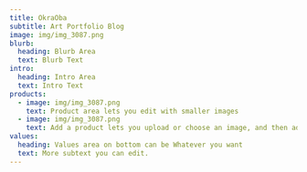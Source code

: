 ```yaml
---
title: OkraOba
subtitle: Art Portfolio Blog
image: img/img_3087.png
blurb:
  heading: Blurb Area
  text: Blurb Text
intro:
  heading: Intro Area
  text: Intro Text
products:
  - image: img/img_3087.png
    text: Product area lets you edit with smaller images
  - image: img/img_3087.png
    text: Add a product lets you upload or choose an image, and then add text.
values:
  heading: Values area on bottom can be Whatever you want
  text: More subtext you can edit.
---
```

